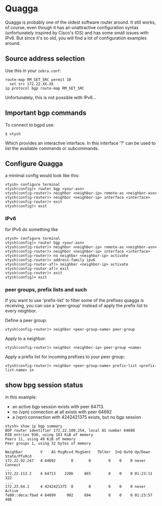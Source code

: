 # Quagga

Quagga is probably one of the oldest software router around.  It still works, of course, even though it has an unattractive configuration syntax (unfortunately inspired by Cisco's IOS) and has some small issues with IPv6.  But since it's so old, you will find a lot of configuration examples around.

## Source address selection

Use this in your `zebra.conf`:

    route-map RM_SET_SRC permit 10
      set src 172.22.XX.XX
    ip protocol bgp route-map RM_SET_SRC

Unfortunately, this is not possible with IPv6...

## Important bgp commands
To connect to bgpd use:

    $ vtysh

Which provides an interactive interface.
In this interface '?' can be used to list the available commands or subcommands.

## Configure Quagga
a minimal config would look like this:

    vtysh> configure terminal
    vtysh(config)> router bgp <your-asn>
    vtysh(config-router)> neighbor <neighbor-ip> remote-as <neighbor-asn>
    vtysh(config-router)> neighbor <neighbor-ip> interface <interface>
    vtysh(config-router)> exit
    vtysh(config)> exit

### IPv6
for IPv6 do something like

    vtysh> configure terminal
    vtysh(config)> router bgp <your-asn>
    vtysh(config-router)> neighbor <neighbor-ip> remote-as <neighbor-asn>
    vtysh(config-router)> neighbor <neighbor-ip> interface <interface>
    vtysh(config-router)> no neighbor <neighbor-ip> activate
    vtysh(config-router)> address-family ipv6
    vtysh(config-router-af)> neighbor <neighbor-ip> activate
    vtysh(config-router-af)> exit
    vtysh(config-router)> exit
    vtysh(config)> exit
    
### peer groups, prefix lists and such
If you want to use 'prefix-list' to filter some of the prefixes quagga is receiving, you can use a 'peer-group' instead of apply the prefix list to every neighbor. 

Define a peer group:

    vtysh(config-router)> neighbor <peer-group-name> peer-group

Apply to a neighbor:

    vtysh(config-router)> neighbor <neighbor-ip> peer-group <name>

Apply a prefix list for incoming prefixes to your peer group:

    vtysh(config-router)> neighbor <peer-group-name> prefix-list <prefix-list-name> in


## show bpg session status

in this example:
* an active bgp session exists with peer 64713.
* no (vpn) connection at all exists with peer 64692
* a (vpn) connection with 4242421375 exists, but no bgp session

```
vtysh> show ip bgp summary 
BGP router identifier 172.22.100.254, local AS number 64698
RIB entries 938, using 103 KiB of memory
Peers 11, using 49 KiB of memory
Peer groups 1, using 32 bytes of memory

Neighbor        V    AS MsgRcvd MsgSent   TblVer  InQ OutQ Up/Down  State/PfxRcd
172.22.92.247   4 64692       0       0        0    0    0 never    Connect
...
172.22.113.2    4 64713    2206     865        0    0    0 01:23:11      322
....
172.23.64.1     4 4242421375  0       0        0    0    0 never    Active
fe80::deca:fbad 4 64699     902     694        0    0    0 01:23:57      486
```